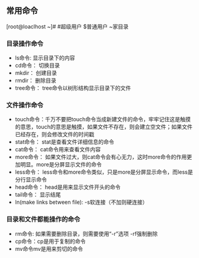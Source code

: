 ## 常用命令

[root@loaclhost ~]#   #超级用户 $普通用户 ~家目录

### 目录操作命令
- ls命令: 显示目录下的内容
- cd命令： 切换目录
- mkdir：  创建目录
- rmdir：  删除目录
- tree命令：  tree命令以树形结构显示目录下的文件
### 文件操作命令
- touch命令：千万不要把touch命令当成新建文件的命令，牢牢记住这是触摸的意思，touch的意思是触摸，如果文件不存在，则会建立空文件；如果文件已经存在，则会修改文件的时间戳
- stat命令： stat是查看文件详细信息的命令
- cat命令： cat命令用来查看文件内容
- more命令： 如果文件过大，则cat命令会有心无力，这时more命令的作用更加明显。more是分屏显示文件的命令
- less命令： less命令和more命令类似，只是more是分屏显示命令，而less是分行显示命令
- head命令： head是用来显示文件开头的命令
- tail命令：  显示结尾
- ln(make links between file): -s软连接（不加则硬连接）
### 目录和文件都能操作的命令
- rm命令: 如果需要删除目录，则需要使用“-r”选项 -rf强制删除
- cp命令：cp是用于复制的命令
- mv命令mv是用来剪切的命令
